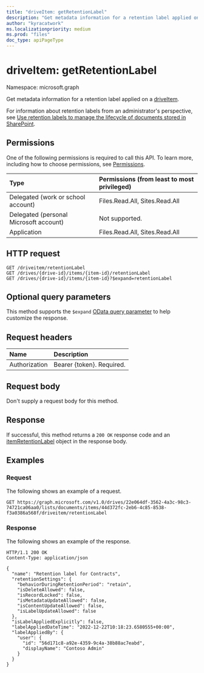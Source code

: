 ```yaml
---
title: "driveItem: getRetentionLabel"
description: "Get metadata information for a retention label applied on a driveItem."
author: "kyracatwork"
ms.localizationpriority: medium
ms.prod: "files"
doc_type: apiPageType
---
```


# driveItem: getRetentionLabel

Namespace: microsoft.graph

Get metadata information for a retention label applied on a [driveItem](../resources/driveitem.md).

For information about retention labels from an administrator's perspective, see [Use retention labels to manage the lifecycle of documents stored in SharePoint](/microsoft-365/compliance/auto-apply-retention-labels-scenario).

## Permissions

One of the following permissions is required to call this API. To learn more, including how to choose permissions, see [Permissions](/graph/permissions-reference).

| Type                                   | Permissions (from least to most privileged) |
|:---------------------------------------|:--------------------------------------------|
| Delegated (work or school account)     | Files.Read.All, Sites.Read.All              |
| Delegated (personal Microsoft account) | Not supported.                              |
| Application                            | Files.Read.All, Sites.Read.All              |

## HTTP request

<!-- {
  "blockType": "ignored"
}
-->
```http
GET /driveitem/retentionLabel
GET /drives/{drive-id}/items/{item-id}/retentionLabel
GET /drives/{drive-id}/items/{item-id}?$expand=retentionLabel
```

## Optional query parameters

This method supports the `$expand` [OData query parameter](/graph/query-parameters) to help customize the response.

## Request headers

|Name|Description|
|:---|:---|
|Authorization|Bearer {token}. Required.|

## Request body

Don't supply a request body for this method.

## Response

If successful, this method returns a `200 OK` response code and an [itemRetentionLabel](../resources/itemretentionlabel.md) object in the response body.

## Examples

### Request

The following shows an example of a request.

<!-- {
  "blockType": "request",
  "name": "driveItem_getRetentionLabel",
  "sampleKeys": ["22e064df-3562-4a3c-98c3-74721ca06aa0", "44d372fc-2eb6-4c85-8538-f3a0386a568f"]
}
-->
```http
GET https://graph.microsoft.com/v1.0/drives/22e064df-3562-4a3c-98c3-74721ca06aa0/lists/documents/items/44d372fc-2eb6-4c85-8538-f3a0386a568f/driveitem/retentionLabel
```

### Response

The following shows an example of the response.

<!-- {
  "blockType": "response",
  "truncated": true,
  "@odata.type": "microsoft.graph.itemRetentionLabel"
}
-->
```http
HTTP/1.1 200 OK
Content-Type: application/json

{
  "name": "Retention label for Contracts",
  "retentionSettings": {
    "behaviorDuringRetentionPeriod": "retain",
    "isDeleteAllowed": false,
    "isRecordLocked": false,
    "isMetadataUpdateAllowed": false,
    "isContentUpdateAllowed": false,
    "isLabelUpdateAllowed": false
  },
  "isLabelAppliedExplicitly": false,
  "labelAppliedDateTime": "2022-12-22T10:18:23.6580555+00:00",
  "labelAppliedBy": {
    "user": {
      "id": "56d171c8-a92e-4359-9c4a-38b88ac7eabd",
      "displayName": "Contoso Admin"
    }
  }
}
```
